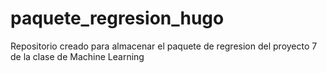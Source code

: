 # paquete_regresion_hugo
Repositorio creado para almacenar el paquete de regresion del proyecto 7 de la clase de Machine Learning
